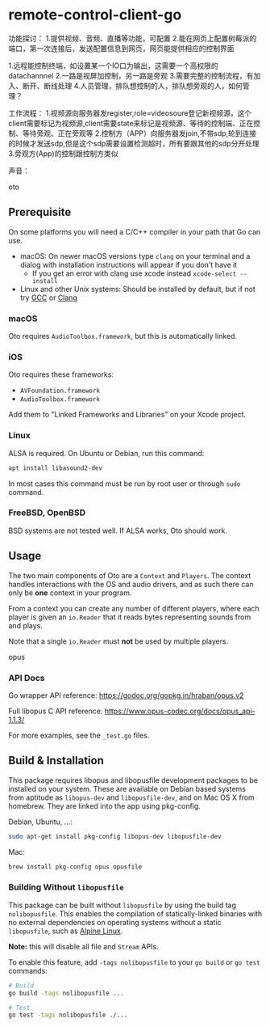 # remote-control-client-go
功能探讨：
1.提供视频、音频、直播等功能，可配置
2.能在网页上配置树莓派的端口，第一次连接后，发送配置信息到网页，网页能提供相应的控制界面

1.远程能控制终端，如设置某一个IO口为输出，这需要一个高权限的datachannnel
2.一路是视屏加控制，另一路是旁观
3.需要完整的控制流程，有加入、断开、断线处理
4.人员管理，排队想控制的人，排队想旁观的人，如何管理？


工作流程：
1.视频源向服务器发register,role=videosoure登记新视频源，这个client需要标记为视频源,client需要state来标记是视频源、等待的控制端、正在控制、等待旁观、正在旁观等
2.控制方（APP）向服务器发join,不带sdp,轮到连接的时候才发送sdp,但是这个sdp需要设置检测超时，所有要跟其他的sdp分开处理
3.旁观方(App)的控制跟控制方类似

声音：

oto

## Prerequisite

On some platforms you will need a C/C++ compiler in your path that Go can use.

- macOS: On newer macOS versions type `clang` on your terminal and a dialog with installation instructions will appear if you don't have it
  - If you get an error with clang use xcode instead `xcode-select --install`
- Linux and other Unix systems: Should be installed by default, but if not try [GCC](https://gcc.gnu.org/) or [Clang](https://releases.llvm.org/download.html)

### macOS

Oto requires `AudioToolbox.framework`, but this is automatically linked.

### iOS

Oto requires these frameworks:

- `AVFoundation.framework`
- `AudioToolbox.framework`

Add them to "Linked Frameworks and Libraries" on your Xcode project.

### Linux

ALSA is required. On Ubuntu or Debian, run this command:

```sh
apt install libasound2-dev
```

In most cases this command must be run by root user or through `sudo` command.

### FreeBSD, OpenBSD

BSD systems are not tested well. If ALSA works, Oto should work.

## Usage

The two main components of Oto are a `Context` and `Players`. The context handles interactions with
the OS and audio drivers, and as such there can only be **one** context in your program.

From a context you can create any number of different players, where each player is given an `io.Reader` that
it reads bytes representing sounds from and plays.

Note that a single `io.Reader` must **not** be used by multiple players.

opus

### API Docs

Go wrapper API reference:
https://godoc.org/gopkg.in/hraban/opus.v2

Full libopus C API reference:
https://www.opus-codec.org/docs/opus_api-1.1.3/

For more examples, see the `_test.go` files.

## Build & Installation

This package requires libopus and libopusfile development packages to be
installed on your system. These are available on Debian based systems from
aptitude as `libopus-dev` and `libopusfile-dev`, and on Mac OS X from homebrew.
They are linked into the app using pkg-config.

Debian, Ubuntu, ...:
```sh
sudo apt-get install pkg-config libopus-dev libopusfile-dev
```

Mac:
```sh
brew install pkg-config opus opusfile
```




### Building Without `libopusfile`

This package can be built without `libopusfile` by using the build tag `nolibopusfile`.
This enables the compilation of statically-linked binaries with no external
dependencies on operating systems without a static `libopusfile`, such as
[Alpine Linux](https://pkgs.alpinelinux.org/contents?branch=edge&name=opusfile-dev&arch=x86_64&repo=main).

**Note:** this will disable all file and `Stream` APIs.

To enable this feature, add `-tags nolibopusfile` to your `go build` or `go test` commands:

```sh
# Build
go build -tags nolibopusfile ...

# Test
go test -tags nolibopusfile ./...
```